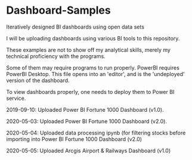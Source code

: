 # Dashboard-Samples
Iteratively designed BI dashboards using open data sets

I will be uploading dashboards using various BI tools to this repository. 

These examples are not to show off my analytical skills, merely my technical proficiency with the programs.

Some of them may require programs to run properly. PowerBI requires PowerBI Desktop. This file opens into an 'editor', and is the 'undeployed' version of the dashboard.

To view dashboards properly, one needs to deploy them to Power BI service.

2019-09-10: Uploaded Power BI Fortune 1000 Dashboard (v1.0).

2020-05-03: Uploaded Power BI Fortune 1000 Dashboard (v2.0).

2020-05-04: Uploaded data processing ipynb (for filtering stocks before importing into Power BI Fortune 1000 Dashboard (v2.0)

2020-05-05: Uploaded Arcgis Airport & Railways Dashboard (v1.0)
